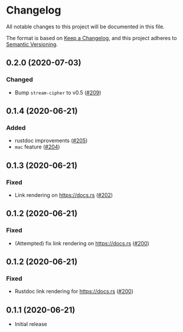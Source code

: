 # Changelog

All notable changes to this project will be documented in this file.

The format is based on [Keep a Changelog](https://keepachangelog.com/en/1.0.0/),
and this project adheres to [Semantic Versioning](https://semver.org/spec/v2.0.0.html).

## 0.2.0 (2020-07-03)
### Changed
- Bump `stream-cipher` to v0.5 ([#209])

[#209]: https://github.com/RustCrypto/traits/pull/209

## 0.1.4 (2020-06-21)
### Added
- rustdoc improvements ([#205])
- `mac` feature ([#204])

[#205]: https://github.com/RustCrypto/traits/pull/205
[#204]: https://github.com/RustCrypto/traits/pull/204

## 0.1.3 (2020-06-21)
### Fixed
- Link rendering on https://docs.rs ([#202]) 

[#202]: https://github.com/RustCrypto/traits/pull/202

## 0.1.2 (2020-06-21)
### Fixed
- (Attempted) fix link rendering on https://docs.rs ([#200]) 

[#200]: https://github.com/RustCrypto/traits/pull/200

## 0.1.2 (2020-06-21)
### Fixed
- Rustdoc link rendering for https://docs.rs ([#200]) 

[#200]: https://github.com/RustCrypto/traits/pull/200

## 0.1.1 (2020-06-21)
- Initial release
